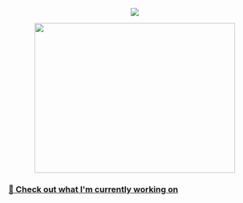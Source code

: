 <p align="center"><a href="https://github.com/anuraghazra/github-readme-stats">
  <img align="center" src="https://github-readme-stats.vercel.app/api?username=ScR420&show_icons=true&theme=tokyonight" />
</a></p>

<p align="center"><a href="https://wakatime.com/@ScR420">
<a href="https://wakatime.com/@ScR420">
  <img align="center" width="400" height="300" src="https://github-readme-stats.vercel.app/api/top-langs/?username=ScR420&layout=donut&theme=tokyonight" />







### 👷 Check out what I'm currently working on

